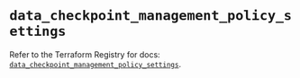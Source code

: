 # `data_checkpoint_management_policy_settings`

Refer to the Terraform Registry for docs: [`data_checkpoint_management_policy_settings`](https://registry.terraform.io/providers/checkpointsw/checkpoint/2.11.0/docs/data-sources/management_policy_settings).
